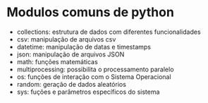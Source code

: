 # Modulos comuns de python
- collections: estrutura de dados com diferentes funcionalidades
- csv: manipulação de arquivos csv
- datetime: manipulação de datas e timestamps
- json: manipulação de arquivos JSON
- math: funções matemáticas
- multiprocessing: possibilita o processamento paralelo
- os: funções de interação com o Sistema Operacional
- random: geração de dados aleatórios
- sys: fuções e parâmetros específicos do sistema